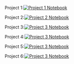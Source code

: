 Project 1:[![Project 1 Notebook](https://colab.research.google.com/assets/colab-badge.svg)](https://colab.research.google.com/github/robd123/AML/blob/main/Project1/Project1.ipynb)

Project 2:[![Project 2 Notebook](https://colab.research.google.com/assets/colab-badge.svg)](https://colab.research.google.com/github/robd123/AML/blob/main/Project2/Project2.ipynb)

Project 3:[![Project 3 Notebook](https://colab.research.google.com/assets/colab-badge.svg)](https://colab.research.google.com/github/robd123/AML/blob/main/Project3/Project3.ipynb)

Project 4:[![Project 3 Notebook](https://colab.research.google.com/assets/colab-badge.svg)](https://colab.research.google.com/github/robd123/AML/blob/main/Project4/Project4.ipynb)

Project 5:[![Project 3 Notebook](https://colab.research.google.com/assets/colab-badge.svg)](https://colab.research.google.com/github/robd123/AML/blob/main/Project5/Project5.ipynb)

Project 6:[![Project 3 Notebook](https://colab.research.google.com/assets/colab-badge.svg)](https://colab.research.google.com/github/robd123/AML/blob/main/Project6/Project6.ipynb)
